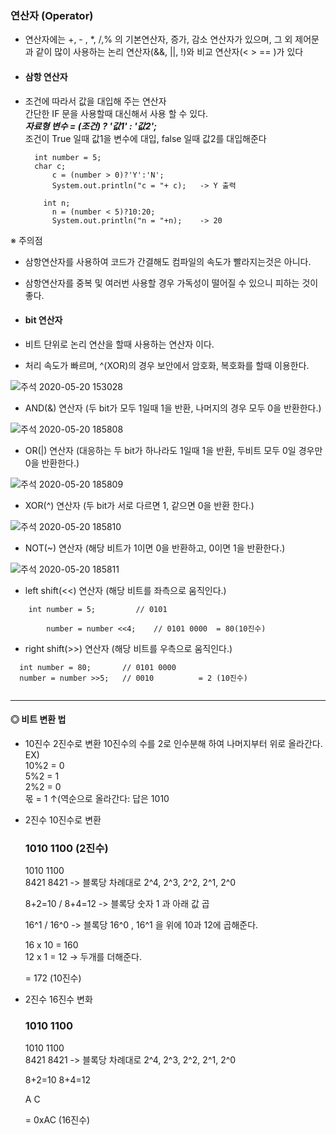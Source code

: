 ### 연산자 (Operator)
- 연산자에는 +, - , *, /,% 의 기본연산자, 증가, 감소 연산자가 있으며, 그 외 제어문과 같이 많이 사용하는 논리 연산자(&&, ||, !)와 비교 연산자(< > == )가 있다 <br>

- #### 삼항 연산자
- 조건에 따라서 값을 대입해 주는 연산자 <br> 간단한 IF 문을 사용할때 대신해서 사용 할 수 있다. <br>
  __*자료형 변수 = (조건) ? '값1' : '값2';*__<br>
  조건이 True 일때 값1을 변수에 대입,  false 일때 값2를 대입해준다
  ```
    int number = 5;
    char c;
		c = (number > 0)?'Y':'N';
		System.out.println("c = "+ c);   -> Y 출력
		
	  int n;
		n = (number < 5)?10:20;
		System.out.println("n = "+n);    -> 20 

  ```
  
※ 주의점 <br>
- 삼항연산자를 사용하여 코드가 간결해도 컴파일의 속도가 빨라지는것은 아니다.
- 삼항연산자를 중복 및 여러번 사용할 경우 가독성이 떨어질 수 있으니 피하는 것이 좋다.

- #### bit 연산자
- 비트 단위로 논리 연산을 할때 사용하는 연산자 이다.
- 처리 속도가 빠르며, ^(XOR)의 경우 보안에서 암호화, 복호화를 할때 이용한다. <br>

![주석 2020-05-20 153028](https://user-images.githubusercontent.com/65350890/82430069-cb684880-9ac7-11ea-8c2d-9c8baccb5eab.png) <br>

- AND(&) 연산자 (두 bit가 모두 1일때 1을 반환, 나머지의 경우 모두 0을 반환한다.)<br>

![주석 2020-05-20 185808](https://user-images.githubusercontent.com/65350890/82433253-256b0d00-9acc-11ea-8392-21e3eea7c335.png)<br>

- OR(|) 연산자 (대응하는 두 bit가 하나라도 1일때 1을 반환, 두비트 모두 0일 경우만 0을 반환한다.) <br>

![주석 2020-05-20 185809](https://user-images.githubusercontent.com/65350890/82433433-64995e00-9acc-11ea-8f0e-e8b96e3399b2.png) <br>

- XOR(^) 연산자 (두 bit가 서로 다르면 1, 같으면 0을 반환 한다.) <br>

![주석 2020-05-20 185810](https://user-images.githubusercontent.com/65350890/82433566-94486600-9acc-11ea-96b5-9ff4cab0a301.png) <br>

- NOT(~) 연산자 (해당 비트가 1이면 0을 반환하고, 0이면 1을 반환한다.) <br>

![주석 2020-05-20 185811](https://user-images.githubusercontent.com/65350890/82433757-e12c3c80-9acc-11ea-8ee6-1cca90044c8e.png) <br>

- left shift(<<) 연산자 (해당 비트를 좌측으로 움직인다.) <br>
```
    int number = 5;         // 0101
		
		number = number <<4;    // 0101 0000  = 80(10진수)

```
- right shift(>>) 연산자 (해당 비트를 우측으로 움직인다.) <br>
```
  int number = 80;       // 0101 0000
  number = number >>5;   // 0010          = 2 (10진수)
  
```
---
#### ◎ 비트 변환 법
- 10진수 2진수로 변환
  10진수의 수를 2로 인수분해 하여 나머지부터 위로 올라간다. <br>
  EX) <br>
      10%2 = 0                <br>
      5%2 = 1                 <br>
      2%2 = 0                 <br>
      몫 = 1 ↑(역순으로 올라간다: 답은 1010    <br>

- 2진수 10진수로 변환

  ### **1010 1100**	      (2진수)

  1010  1100    
  8421  8421      -> 블록당 차례대로 2^4, 2^3, 2^2, 2^1, 2^0 

  8+2=10 / 8+4=12   -> 블록당 숫자 1 과 아래 값 곱

  16^1 / 16^0      -> 블록당 16^0 , 16^1 을 위에 10과 12에 곱해준다. 
      
  16 x 10 = 160  
  12 x 1 = 12       -> 두개를 더해준다.

  = 172                (10진수)

- 2진수 16진수 변화

  ### **1010 1100**

  1010      1100 <br>
  8421      8421    -> 블록당 차례대로 2^4, 2^3, 2^2, 2^1, 2^0 

  8+2=10   8+4=12

  A     C

  = 0xAC  (16진수)
 



